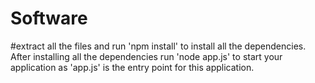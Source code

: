 # Software


#extract all the files and run 'npm install' to install all the dependencies. After installing all the dependencies run 'node app.js' to start your application as 'app.js' is the entry point for this application.
